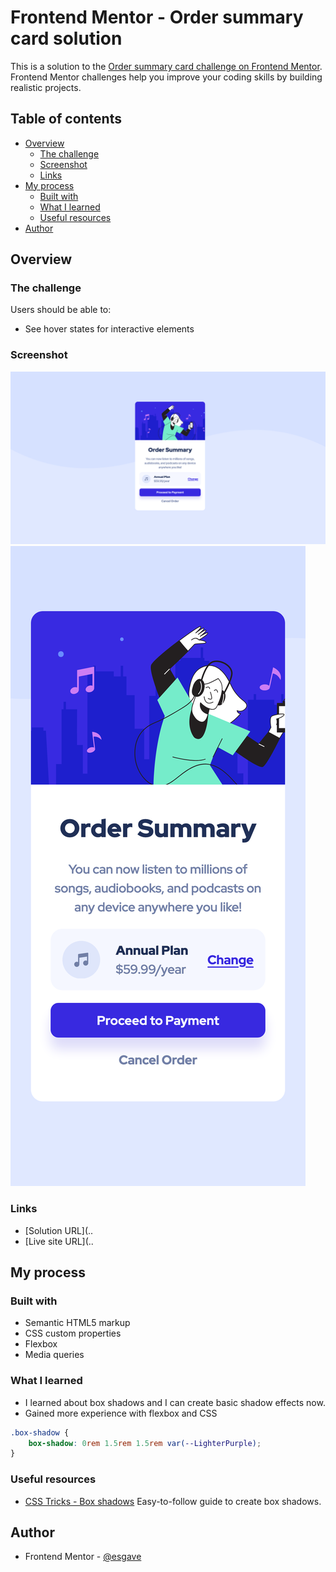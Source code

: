# Frontend Mentor - Order summary card solution

This is a solution to the [Order summary card challenge on Frontend Mentor](https://www.frontendmentor.io/challenges/order-summary-component-QlPmajDUj). Frontend Mentor challenges help you improve your coding skills by building realistic projects. 

## Table of contents

- [Overview](#overview)
  - [The challenge](#the-challenge)
  - [Screenshot](#screenshot)
  - [Links](#links)
- [My process](#my-process)
  - [Built with](#built-with)
  - [What I learned](#what-i-learned)
  - [Useful resources](#useful-resources)
- [Author](#author)

## Overview

### The challenge

Users should be able to:
- See hover states for interactive elements

### Screenshot

![See screenshot](./screenshot1.png)
![See screenshot](./screenshot2.png)

### Links

- [Solution URL](..
- [Live site URL](..

## My process

### Built with

- Semantic HTML5 markup
- CSS custom properties
- Flexbox
- Media queries

### What I learned

- I learned about box shadows and I can create basic shadow effects now. 
- Gained more experience with flexbox and CSS

```css
.box-shadow {
    box-shadow: 0rem 1.5rem 1.5rem var(--LighterPurple);
}
```

### Useful resources

- [CSS Tricks - Box shadows](https://css-tricks.com/almanac/properties/b/box-shadow/) Easy-to-follow guide to create box shadows.

## Author

- Frontend Mentor - [@esgave](https://www.frontendmentor.io/profile/esgave)